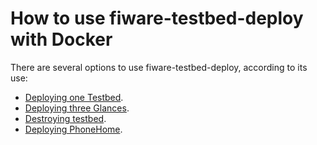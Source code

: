 # How to use fiware-testbed-deploy with Docker

There are several options to use fiware-testbed-deploy, according to its use:

- [Deploying one Testbed](DeployTestbed/README.md).
- [Deploying three Glances](DeployThreeGlances/README.md).
- [Destroying testbed](UndeployTestbed/README.md).
- [Deploying PhoneHome](DeployPhoneHome/README.md).

